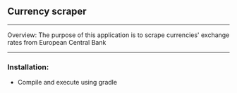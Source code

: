 ## Currency scraper
---

Overview:
The purpose of this application is to scrape currencies' exchange rates from European Central Bank

----

### Installation:
* Compile and execute using gradle
